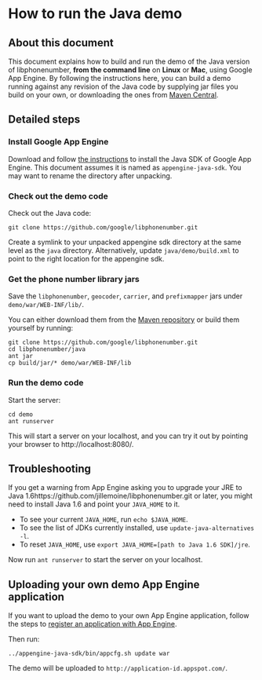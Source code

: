 # How to run the Java demo

## About this document

This document explains how to build and run the demo of the Java version of
libphonenumber, **from the command line** on **Linux** or **Mac**, using Google
App Engine. By following the instructions here, you can build a demo running
against any revision of the Java code by supplying jar files you build on your
own, or downloading the ones from [Maven
Central](http://repo1.maven.org/maven2/com/googlecode/libphonenumber/libphonenumber/).

## Detailed steps

### Install Google App Engine

Download and follow [the
instructions](http://cloud.google.com/appengine/downloads) to install the Java
SDK of Google App Engine. This document assumes it is named as
`appengine-java-sdk`. You may want to rename the directory after unpacking.

### Check out the demo code

Check out the Java code:

```
git clone https://github.com/google/libphonenumber.git
```

Create a symlink to your unpacked appengine sdk directory at the same level as
the `java` directory. Alternatively, update `java/demo/build.xml` to point to
the right location for the appengine sdk.

### Get the phone number library jars

Save the `libphonenumber`, `geocoder`, `carrier`, and `prefixmapper` jars under
`demo/war/WEB-INF/lib/`.

You can either download them from the  [Maven
repository](http://repo1.maven.org/maven2/com/googlecode/libphonenumber/) or
build them yourself by running:

```
git clone https://github.com/google/libphonenumber.git
cd libphonenumber/java
ant jar
cp build/jar/* demo/war/WEB-INF/lib
```

### Run the demo code

Start the server:

```
cd demo
ant runserver
```

This will start a server on your localhost, and you can try it out by pointing
your browser to http://localhost:8080/.

## Troubleshooting

If you get a warning from App Engine asking you to upgrade your JRE to Java 1.6https://github.com/jillemoine/libphonenumber.git
or later, you might need to install Java 1.6 and point your `JAVA_HOME` to it.

*   To see your current `JAVA_HOME`, run `echo $JAVA_HOME`.
*   To see the list of JDKs currently installed, use `update-java-alternatives
    -l`.
*   To reset `JAVA_HOME`, use `export JAVA_HOME=[path to Java 1.6 SDK]/jre`.

Now run `ant runserver` to start the server on your localhost.

## Uploading your own demo App Engine application

If you want to upload the demo to your own App Engine application, follow the
steps to [register an application with App
Engine](http://cloud.google.com/appengine/docs/standard/java/gettingstarted/deploying-the-application).

Then run:

```
../appengine-java-sdk/bin/appcfg.sh update war
```

The demo will be uploaded to `http://application-id.appspot.com/`.
